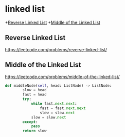 # linked list
+[Reverse Linked List](#reverse-linked-list)
+[Middle of the Linked List](#middle-of-the-linked-list)


## Reverse Linked List
https://leetcode.com/problems/reverse-linked-list/

## Middle of the Linked List
https://leetcode.com/problems/middle-of-the-linked-list/

```python
def middleNode(self, head: ListNode) -> ListNode:
        slow = head
        fast = head
        try:
            while fast.next.next:
                fast = fast.next.next
                slow = slow.next
            slow = slow.next
        except:
            pass
        return slow

```
